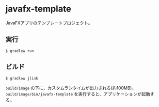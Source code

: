 # javafx-template
JavaFXアプリのテンプレートプロジェクト。

## 実行
```
$ gradlew run
```

## ビルド
```
$ gradlew jlink
```

`build/image` の下に、カスタムランタイムが出力される(約100MB)。  
`build/image/bin/javafx-template` を実行すると、アプリケーションが起動する。
